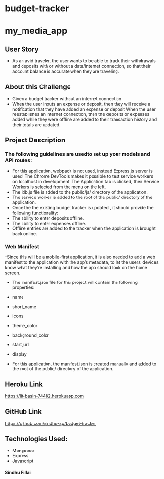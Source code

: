 # budget-tracker

# my_media_app

## User Story
- As an avid traveler, the user wants to be able to track their withdrawals and deposits with or without a data/internet connection, so that their account balance is accurate when they are traveling.

## About this Challenge

- Given a budget tracker without an internet connection
- When the user inputs an expense or deposit, then they will receive a notification that they have added an expense or deposit
When the user reestablishes an internet connection, then the deposits or expenses added while they were offline are added to their transaction history and their totals are updated.

## Project Description

### The following guidelines are usedto set up your models and API routes:

- For this application, webpack is not used, instead Express.js server is used. The Chrome DevTools makes it possible to test service workers on localhost in development. The Application tab is clicked, then Service Workers is selected from the menu on the left.
- The idb.js file is added to the public/js/ directory of the application.
- The service worker is added to the root of the public/ directory of the application.
- Once the the existing budget tracker is updated , it should provide the following functionality:</b>
 - The ability to enter deposits offline.
 - The ability to enter expenses offline.
- Offline entries are added to the tracker when the application is brought back online.

### Web Manifest
-Since this will be a mobile-first application, it is also needed to add a web manifest to the application with the app’s metadata, to let the users’ devices know what they’re installing and how the app should look on the home screen.

- The manifest.json file for this project will contain the following properties:
 - name
 - short_name
 - icons
 - theme_color
 - background_color
 - start_url
 - display

- For this application, the manifest.json is created manually and added to the root of the public/ directory of the application. 

## Heroku Link
https://lit-basin-74482.herokuapp.com

## GitHub Link
https://github.com/sindhu-sp/budget-tracker
 

## Technologies Used:
- Mongoose
- Express
- Javascript

#### Sindhu Pillai
